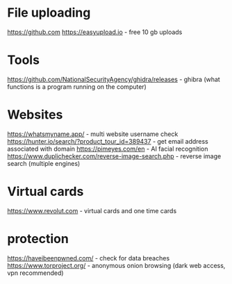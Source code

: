 # File uploading
https://github.com 
https://easyupload.io - free 10 gb uploads

# Tools
https://github.com/NationalSecurityAgency/ghidra/releases - ghibra (what functions is a program running on the computer)

# Websites
https://whatsmyname.app/ - multi website username check
https://hunter.io/search/?product_tour_id=389437 - get email address associated with domain
https://pimeyes.com/en - AI facial recognition
https://www.duplichecker.com/reverse-image-search.php - reverse image search (multiple engines)

# Virtual cards
https://www.revolut.com - virtual cards and one time cards

# protection
https://haveibeenpwned.com/ - check for data breaches
https://www.torproject.org/ - anonymous onion browsing (dark web access, vpn recommended) 
